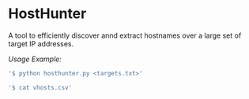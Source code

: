 HostHunter
======

A tool to efficiently discover annd extract hostnames over a large set of target IP addresses.


*Usage Example:*

```bash
'$ python hosthunter.py <targets.txt>'
```

```bash
'$ cat vhosts.csv'
```
